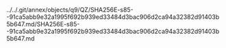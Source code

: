 ../../.git/annex/objects/q9/QZ/SHA256E-s85--91ca5abb9e32a1995f692b939ed33484d3bac906d2ca94a32382d91403b5b647.md/SHA256E-s85--91ca5abb9e32a1995f692b939ed33484d3bac906d2ca94a32382d91403b5b647.md